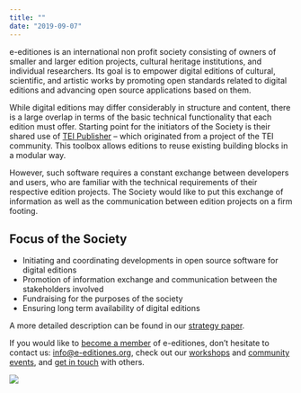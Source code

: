```yaml
---
title: ""
date: "2019-09-07"
---
```


e-editiones is an international non profit society consisting of owners of smaller and larger edition projects, cultural heritage institutions, and individual researchers. Its goal is to empower digital editions of cultural, scientific, and artistic works by promoting open standards related to digital editions and advancing open source applications based on them.

While digital editions may differ considerably in structure and content, there is a large overlap in terms of the basic technical functionality that each edition must offer. Starting point for the initiators of the Society is their shared use of [TEI Publisher](https://tei-publisher.org/index.html) – which originated from a project of the TEI community. This toolbox allows editions to reuse existing building blocks in a modular way.

However, such software requires a constant exchange between developers and users, who are familiar with the technical requirements of their respective edition projects. The Society would like to put this exchange of information as well as the communication between edition projects on a firm footing.

## Focus of the Society

- Initiating and coordinating developments in open source software for digital editions
- Promotion of information exchange and communication between the stakeholders involved
- Fundraising for the purposes of the society
- Ensuring long term availability of digital editions

A more detailed description can be found in our [strategy paper](strategy "strategy paper").

If you would like to [become a member](how-to-become-a-member "become a member") of e-editiones, don’t hesitate to contact us: [info@e-editiones.org](mailto:info@e-editiones.org), check out our [workshops](/workshops "workshops") and [community events](/community-meetings/ "community events"), and [get in touch](/get-in-touch/ "get in touch") with others.

  ![](/img/pixel.gif)
